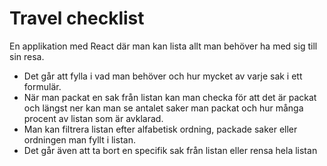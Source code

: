 # Travel checklist

En applikation med React där man kan lista allt man behöver ha med sig till sin resa.

- Det går att fylla i vad man behöver och hur mycket av varje sak i ett formulär.
- När man packat en sak från listan kan man checka för att det är packat och längst ner kan man se antalet saker man packat och hur många procent av listan som är avklarad.
- Man kan filtrera listan efter alfabetisk ordning, packade saker eller ordningen man fyllt i listan.
- Det går även att ta bort en specifik sak från listan eller rensa hela listan
